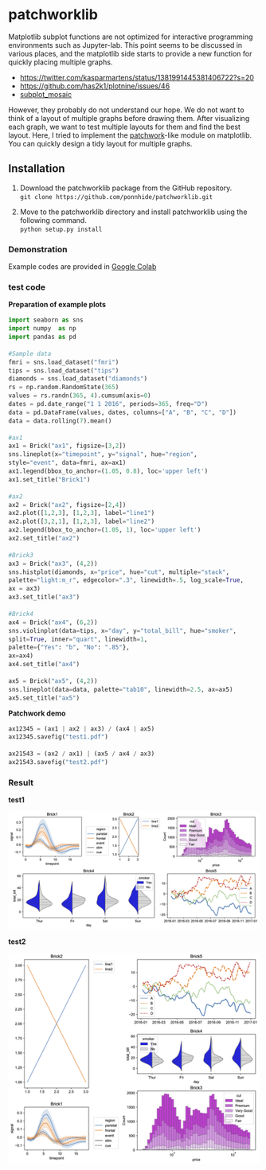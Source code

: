 # patchworklib
Matplotlib subplot functions are not optimized for interactive programming environments such as Jupyter-lab. This point seems to be discussed in various places, and the matplotlib side starts to provide a new function for quickly placing multiple graphs.

- https://twitter.com/kasparmartens/status/1381991445381406722?s=20 
- https://github.com/has2k1/plotnine/issues/46	
- [subplot_mosaic]( https://matplotlib.org/stable/tutorials/provisional/mosaic.html#sphx-glr-tutorials-provisional-mosaic-py)  

However, they probably do not understand our hope. We do not want to think of a layout of multiple graphs before drawing them. After visualizing each graph, we want to test multiple layouts for them and find the best layout. Here, I tried to implement the [patchwork](https://github.com/thomasp85/patchwork)-like module on matplotlib. You can quickly design a tidy layout for multiple graphs.

## Installation
1. Download the patchworklib package from the GitHub repository.   
    `git clone https://github.com/ponnhide/patchworklib.git`

2. Move to the patchworklib directory and install patchworklib using the following command.  
    `python setup.py install` 

### Demonstration
Example codes are provided in [Google Colab](https://colab.research.google.com/drive/1TVcH3IJy6geDXVJDfOKCPFPsP2GzjxHu?usp=sharing)

### test code
**Preparation of example plots**
    
```python
import seaborn as sns
import numpy  as np 
import pandas as pd 

#Sample data
fmri = sns.load_dataset("fmri")
tips = sns.load_dataset("tips")
diamonds = sns.load_dataset("diamonds")
rs = np.random.RandomState(365)
values = rs.randn(365, 4).cumsum(axis=0)
dates = pd.date_range("1 1 2016", periods=365, freq="D")
data = pd.DataFrame(values, dates, columns=["A", "B", "C", "D"])
data = data.rolling(7).mean()

#ax1
ax1 = Brick("ax1", figsize=[3,2]) 
sns.lineplot(x="timepoint", y="signal", hue="region", 
style="event", data=fmri, ax=ax1)
ax1.legend(bbox_to_anchor=(1.05, 0.8), loc='upper left')
ax1.set_title("Brick1")

#ax2
ax2 = Brick("ax2", figsize=[2,4]) 
ax2.plot([1,2,3], [1,2,3], label="line1") 
ax2.plot([3,2,1], [1,2,3], label="line2") 
ax2.legend(bbox_to_anchor=(1.05, 1), loc='upper left')
ax2.set_title("ax2")

#Brick3
ax3 = Brick("ax3", (4,2))
sns.histplot(diamonds, x="price", hue="cut", multiple="stack",
palette="light:m_r", edgecolor=".3", linewidth=.5, log_scale=True,
ax = ax3)
ax3.set_title("ax3")

#Brick4
ax4 = Brick("ax4", (6,2)) 
sns.violinplot(data=tips, x="day", y="total_bill", hue="smoker",
split=True, inner="quart", linewidth=1,
palette={"Yes": "b", "No": ".85"},
ax=ax4)
ax4.set_title("ax4")

ax5 = Brick("ax5", (4,2)) 
sns.lineplot(data=data, palette="tab10", linewidth=2.5, ax=ax5)
ax5.set_title("ax5") 
```
    
**Patchwork demo**
```python
ax12345 = (ax1 | ax2 | ax3) / (ax4 | ax5) 
ax12345.savefig("test1.pdf")

ax21543 = (ax2 / ax1) | (ax5 / ax4 / ax3) 
ax21543.savefig("test2.pdf") 
```
    
### Result
**test1**

<img src="test1.png" width="600x600">

**test2**  

<img src="test2.png" width="600x600">

